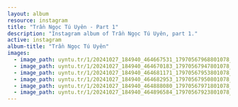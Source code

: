 ```yaml
---
layout: album
resource: instagram
title: "Trần Ngọc Tú Uyên - Part 1"
description: "Instagram album of Trần Ngọc Tú Uyên, part 1."
active: instagram
album-title: "Trần Ngọc Tú Uyên"
images:
  - image_path: uyntu.tr/1/20241027_184940_464667531_17970567968801078_8315026452753687902_n.jpg
  - image_path: uyntu.tr/1/20241027_184940_464670183_17970567947801078_4446717071197335586_n.jpg
  - image_path: uyntu.tr/1/20241027_184940_464681171_17970567953801078_1061461568095538972_n.jpg
  - image_path: uyntu.tr/1/20241027_184940_464682953_17970567950801078_297837127402190757_n.jpg
  - image_path: uyntu.tr/1/20241027_184940_464888080_17970567971801078_231287938277057068_n.jpg
  - image_path: uyntu.tr/1/20241027_184940_464896584_17970567923801078_6534691320174618194_n.jpg
---
```

